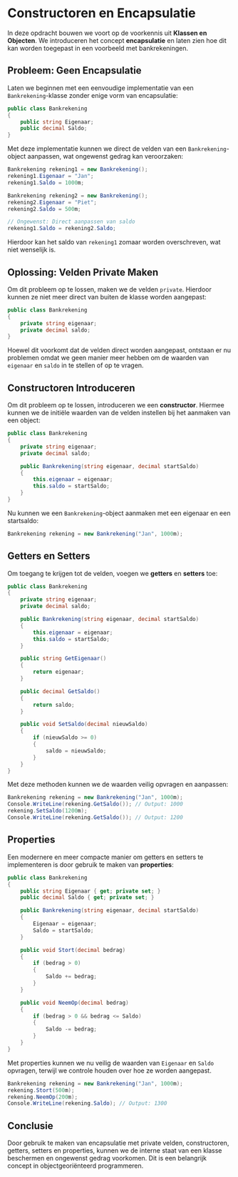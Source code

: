 # Constructoren en Encapsulatie

In deze opdracht bouwen we voort op de voorkennis uit **Klassen en Objecten**. We introduceren het concept **encapsulatie** en laten zien hoe dit kan worden toegepast in een voorbeeld met bankrekeningen.

## Probleem: Geen Encapsulatie

Laten we beginnen met een eenvoudige implementatie van een `Bankrekening`-klasse zonder enige vorm van encapsulatie:

```csharp
public class Bankrekening
{
    public string Eigenaar;
    public decimal Saldo;
}
```

Met deze implementatie kunnen we direct de velden van een `Bankrekening`-object aanpassen, wat ongewenst gedrag kan veroorzaken:

```csharp
Bankrekening rekening1 = new Bankrekening();
rekening1.Eigenaar = "Jan";
rekening1.Saldo = 1000m;

Bankrekening rekening2 = new Bankrekening();
rekening2.Eigenaar = "Piet";
rekening2.Saldo = 500m;

// Ongewenst: Direct aanpassen van saldo
rekening1.Saldo = rekening2.Saldo;
```

Hierdoor kan het saldo van `rekening1` zomaar worden overschreven, wat niet wenselijk is.

## Oplossing: Velden Private Maken

Om dit probleem op te lossen, maken we de velden `private`. Hierdoor kunnen ze niet meer direct van buiten de klasse worden aangepast:

```csharp
public class Bankrekening
{
    private string eigenaar;
    private decimal saldo;
}
```

Hoewel dit voorkomt dat de velden direct worden aangepast, ontstaan er nu problemen omdat we geen manier meer hebben om de waarden van `eigenaar` en `saldo` in te stellen of op te vragen.

## Constructoren Introduceren

Om dit probleem op te lossen, introduceren we een **constructor**. Hiermee kunnen we de initiële waarden van de velden instellen bij het aanmaken van een object:

```csharp
public class Bankrekening
{
    private string eigenaar;
    private decimal saldo;

    public Bankrekening(string eigenaar, decimal startSaldo)
    {
        this.eigenaar = eigenaar;
        this.saldo = startSaldo;
    }
}
```

Nu kunnen we een `Bankrekening`-object aanmaken met een eigenaar en een startsaldo:

```csharp
Bankrekening rekening = new Bankrekening("Jan", 1000m);
```

## Getters en Setters

Om toegang te krijgen tot de velden, voegen we **getters** en **setters** toe:

```csharp
public class Bankrekening
{
    private string eigenaar;
    private decimal saldo;

    public Bankrekening(string eigenaar, decimal startSaldo)
    {
        this.eigenaar = eigenaar;
        this.saldo = startSaldo;
    }

    public string GetEigenaar()
    {
        return eigenaar;
    }

    public decimal GetSaldo()
    {
        return saldo;
    }

    public void SetSaldo(decimal nieuwSaldo)
    {
        if (nieuwSaldo >= 0)
        {
            saldo = nieuwSaldo;
        }
    }
}
```

Met deze methoden kunnen we de waarden veilig opvragen en aanpassen:

```csharp
Bankrekening rekening = new Bankrekening("Jan", 1000m);
Console.WriteLine(rekening.GetSaldo()); // Output: 1000
rekening.SetSaldo(1200m);
Console.WriteLine(rekening.GetSaldo()); // Output: 1200
```

## Properties

Een modernere en meer compacte manier om getters en setters te implementeren is door gebruik te maken van **properties**:

```csharp
public class Bankrekening
{
    public string Eigenaar { get; private set; }
    public decimal Saldo { get; private set; }

    public Bankrekening(string eigenaar, decimal startSaldo)
    {
        Eigenaar = eigenaar;
        Saldo = startSaldo;
    }

    public void Stort(decimal bedrag)
    {
        if (bedrag > 0)
        {
            Saldo += bedrag;
        }
    }

    public void NeemOp(decimal bedrag)
    {
        if (bedrag > 0 && bedrag <= Saldo)
        {
            Saldo -= bedrag;
        }
    }
}
```

Met properties kunnen we nu veilig de waarden van `Eigenaar` en `Saldo` opvragen, terwijl we controle houden over hoe ze worden aangepast.

```csharp
Bankrekening rekening = new Bankrekening("Jan", 1000m);
rekening.Stort(500m);
rekening.NeemOp(200m);
Console.WriteLine(rekening.Saldo); // Output: 1300
```

## Conclusie

Door gebruik te maken van encapsulatie met private velden, constructoren, getters, setters en properties, kunnen we de interne staat van een klasse beschermen en ongewenst gedrag voorkomen. Dit is een belangrijk concept in objectgeoriënteerd programmeren.